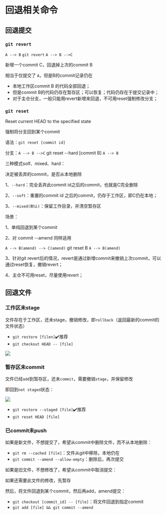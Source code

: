 
# 回退相关命令

## 回退提交

### `git revert`

`A --> B` `git revert` `A --> B -->C`

新增一个commit C，回退掉上次的commit B

相当于仅提交了 `A`，但是B的commit记录仍在

- 本地工作区commit B 的代码全部回退；
- 但是commit B的代码仍存在暂存区；可以恢复；代码仍存在于提交记录中；
- 对于主仓分支，一般只能用revert新增来回退，不可用reset强制修改分支；

### `git reset`

Reset current HEAD to the specified state

强制将分支回到某个commit

语法：`git reset [commit id]`

分支：`A --> B -->C` git reset --hard [commit B] `A --> B`

三种模式solf、mixed、hard：

决定被丢弃的commit，是否从本地删除

1、`--hard`：完全丢弃此commit id之后的commit，也就是C完全删除

2、`--soft`：重置的commit id 之后的commit，仍存于工作区，即C仍在本地；

3、`--mixed(默认)`：保留工作目录，并清空暂存区

场景：

1、单纯回退到某个commit

2、对 commit --amend 同样适用

`A --> B(amend) --> C(amend)` git reset B `A --> B(amend)`

3、针对git revert后的情况，revert是通过新增commit来撤销上次commit，可以通过reset恢复，撤销revert；

4、主仓不可用reset，尽量使用revert；

## 回退文件

### 工作区未stage

文件存在于工作区，还未stage，撤销修改，即`rollback`（返回最新的commit的文件状态）

- `git restore [filen]`✔️推荐
- `git checkout HEAD -- [file]`

![](https://cdn.nlark.com/yuque/0/2022/png/28755652/1671864522905-27060f0a-1e2c-4034-bb37-9593448f031a.png)

### 暂存区未commit

文件已经`add`到暂存区，还未`commit`，需要撤销`stage`，并保留修改

即回到`not staged`状态：

![](https://cdn.nlark.com/yuque/0/2022/png/28755652/1671864801586-3dfdde18-776d-4031-b64c-de0c6277720f.png)

- `git restore --staged [file]`✔️推荐
- `git reset HEAD [file]`

### 已commit未push

如果是新文件，不想提交了，希望从commit中删除文件，而不从本地删除：

- `git rm --cached [file]`：文件从git中移除，本地仍在
- `git commit --amend --allow-empty`：删除后，再次提交

如果是旧文件，不想修改了，希望从commit中取消提交：

如果还需要此文件的修改，先暂存

然后，将文件回退到某个commit，然后再add，amend提交：

- `git checkout [commit_id] -- [file]`：将文件回退到指定commit
- `git add [file] && git commit --amend`
